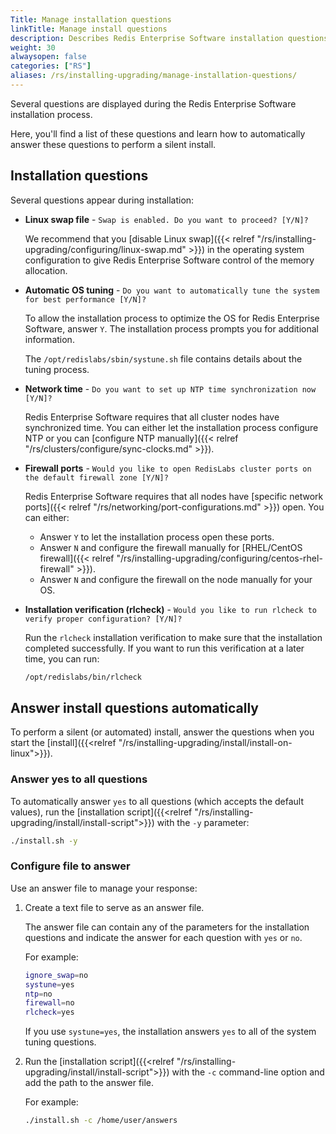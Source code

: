 ```yaml
---
Title: Manage installation questions
linkTitle: Manage install questions
description: Describes Redis Enterprise Software installation questions and how to answer automatically.
weight: 30
alwaysopen: false
categories: ["RS"]
aliases: /rs/installing-upgrading/manage-installation-questions/
---
```


Several questions are displayed during the Redis Enterprise Software installation process.

Here, you'll find a list of these questions and learn how to automatically answer these questions to perform a silent install.

## Installation questions

Several questions appear during installation:

- **Linux swap file** - `Swap is enabled. Do you want to proceed? [Y/N]?`

    We recommend that you [disable Linux swap]({{< relref "/rs/installing-upgrading/configuring/linux-swap.md" >}}) in the operating system configuration
    to give Redis Enterprise Software control of the memory allocation.

- **Automatic OS tuning** - `Do you want to automatically tune the system for best performance [Y/N]?`

    To allow the installation process to optimize the OS for Redis Enterprise Software, answer `Y`.
    The installation process prompts you for additional information.

    The `/opt/redislabs/sbin/systune.sh` file contains details about the tuning process.

- **Network time** - `Do you want to set up NTP time synchronization now [Y/N]?`

    Redis Enterprise Software requires that all cluster nodes have synchronized time.
    You can either let the installation process configure NTP
    or you can [configure NTP manually]({{< relref "/rs/clusters/configure/sync-clocks.md" >}}).

- **Firewall ports** - `Would you like to open RedisLabs cluster ports on the default firewall zone [Y/N]?`

    Redis Enterprise Software requires that all nodes have [specific network ports]({{< relref "/rs/networking/port-configurations.md" >}}) open.
    You can either:

    - Answer `Y` to let the installation process open these ports.
    - Answer `N` and configure the firewall manually for [RHEL/CentOS firewall]({{< relref "/rs/installing-upgrading/configuring/centos-rhel-firewall" >}}).
    - Answer `N` and configure the firewall on the node manually for your OS.

- **Installation verification (rlcheck)** - `Would you like to run rlcheck to verify proper configuration? [Y/N]?`

    Run the `rlcheck` installation verification to make sure that the installation completed successfully.
    If you want to run this verification at a later time, you can run:
    
    ```sh
    /opt/redislabs/bin/rlcheck
    ```
 
## Answer install questions automatically

To perform a silent (or automated) install, answer the questions when you start the [install]({{<relref "/rs/installing-upgrading/install/install-on-linux">}}).  

### Answer yes to all questions

To automatically answer `yes` to all questions (which accepts the default values), run the [installation script]({{<relref "/rs/installing-upgrading/install/install-script">}}) with the `-y` parameter:

```bash
./install.sh -y
```

### Configure file to answer

Use an answer file to manage your response:

1. Create a text file to serve as an answer file.

    The answer file can contain any of the parameters for the installation questions and indicate the answer for each question with `yes` or `no`.

    For example:

    ```sh
    ignore_swap=no
    systune=yes
    ntp=no
    firewall=no
    rlcheck=yes
    ```

    If you use `systune=yes`, the installation answers `yes` to all of the system tuning questions.

1. Run the [installation script]({{<relref "/rs/installing-upgrading/install/install-script">}}) with the `-c` command-line option and add the path to the answer file.

    For example:

    ```sh
    ./install.sh -c /home/user/answers
    ```

